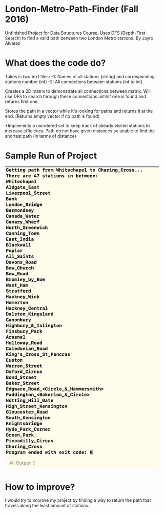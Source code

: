 # London-Metro-Path-Finder (Fall 2016)
Unfinished Project for Data Structures Course. Uses DFS (Depth-First Search) to find a valid path between two London Metro stations.
By Jayro Alvarez

# What does the code do?
Takes in two text files:
  -1: Names of all stations (string) and corresponding stations number (int)
  -2: All connections between stations (int to int)

Creates a 2D matrix to demonstrate all connections between matrix. Will use DFS to search through these connections until/if one is found and returns first one.

Stores the path in a vector while it's looking for paths and returns it at the end. (Returns empty vector if no path is found)

*Implements a unordered set to keep track of already visited stations to increase efficiency. Path do not have given distances so unable to find the shortest path (in terms of distance)

# Sample Run of Project
![Image of Sample Run](https://raw.githubusercontent.com/jalvarez24/London-Metro-Path-Finder/master/London%20Metro%20Images/Sample%20Run.png)

# How to improve?
I would try to improve my project by finding a way to return the path that travels along the least amount of stations.
